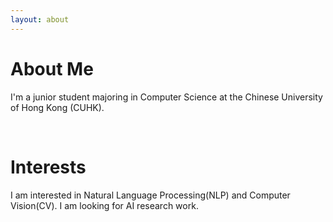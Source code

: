 ```yaml
---
layout: about 
---
```


# About Me
I'm a junior student majoring in Computer Science at the Chinese University of Hong Kong (CUHK).

<br/>

# Interests
I am interested in Natural Language Processing(NLP) and Computer Vision(CV). 
I am looking for AI research work.
